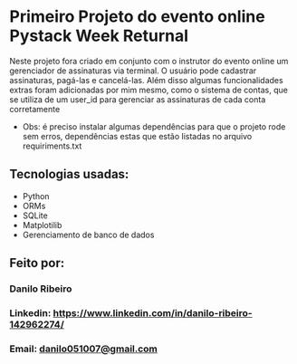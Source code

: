 # Primeiro Projeto do evento online Pystack Week Returnal
Neste projeto fora criado em conjunto com o instrutor do evento online um gerenciador de assinaturas via terminal. O usuário pode cadastrar assinaturas, pagá-las e cancelá-las. Além disso algumas funcionalidades extras foram adicionadas por mim mesmo, como o sistema de contas, que se utiliza de um user_id para gerenciar as assinaturas de cada conta corretamente
* Obs: é preciso instalar algumas dependências para que o projeto rode sem erros, dependências estas que estão listadas no arquivo requiriments.txt

## Tecnologias usadas:
* Python
* ORMs
* SQLite
* Matplotilib
* Gerenciamento de banco de dados

## Feito por:
### Danilo Ribeiro 
### Linkedin: https://www.linkedin.com/in/danilo-ribeiro-142962274/
### Email: danilo051007@gmail.com
